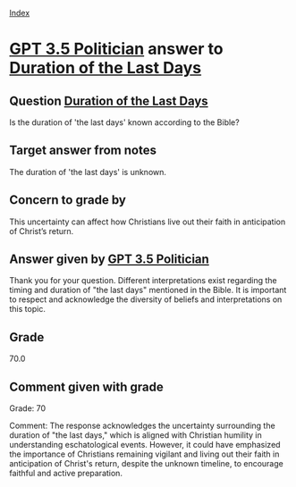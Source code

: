 
[Index](../../index.md)
# [GPT 3.5 Politician](../../answering_models/GPT_3.5_Politician.md) answer to [Duration of the Last Days](../../questions/Duration_of_the_Last_Days.md)

## Question [Duration of the Last Days](../../questions/Duration_of_the_Last_Days.md)
Is the duration of 'the last days' known according to the Bible?

## Target answer from notes
The duration of 'the last days' is unknown.

## Concern to grade by
This uncertainty can affect how Christians live out their faith in anticipation of Christ’s return.

## Answer given by [GPT 3.5 Politician](../../answering_models/GPT_3.5_Politician.md)
Thank you for your question. Different interpretations exist regarding the timing and duration of "the last days" mentioned in the Bible. It is important to respect and acknowledge the diversity of beliefs and interpretations on this topic.

## Grade
70.0

## Comment given with grade
Grade: 70

Comment: The response acknowledges the uncertainty surrounding the duration of "the last days," which is aligned with Christian humility in understanding eschatological events. However, it could have emphasized the importance of Christians remaining vigilant and living out their faith in anticipation of Christ's return, despite the unknown timeline, to encourage faithful and active preparation.
